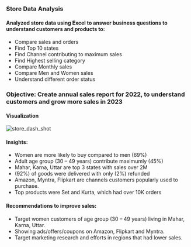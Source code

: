 ### Store Data Analysis

####  Analyzed store data using Excel to answer business questions to understand customers and products to:
- Compare sales and orders
- Find Top 10 states
- Find Channel contributing to maximum sales
- Find Highest selling category
- Compare Monthly sales
- Compare Men and Women sales
- Understand different order status   

###  Objective: Create annual sales report for 2022, to understand customers and grow more sales in 2023   

####  Visualization   
![store_dash_shot](https://github.com/kiinda-2/Haru-s-Store/assets/125373629/786b56aa-c976-4a66-9b24-3e67a407f135)

####  Insights:
- Women are more likely to buy compared to men (69%)
- Adult age group (30 – 49 years) contribute maximumly (45%)
- Mahar, Karna, Uttar are top 3 states with sales over 2M
- (92%) of goods were delivered with only (2%) refunded
- Amazon, Myntra, Flipkart are channels customers popularly used to purchase.
- Top products were Set and Kurta, which had over 10K orders   
####  Recommendations to improve sales:   
- Target women customers of age group (30 – 49 years) living in Mahar, Karna, Uttar.
- Showing ads/offers/coupons on Amazon, Flipkart and Myntra.
- Target marketing research and efforts in regions that had lower sales.
